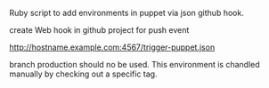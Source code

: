 Ruby script to add environments in puppet via json github hook.

create Web hook in github project for push event

http://hostname.example.com:4567/trigger-puppet.json

branch production should no be used. This environment is chandled manually by checking out a specific tag. 
